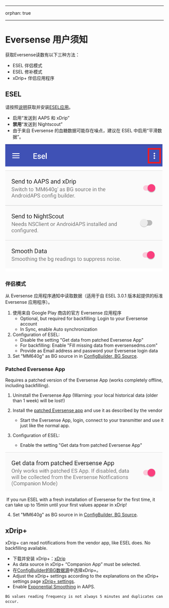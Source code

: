 - - -
orphan: true
- - -

# Eversense 用户须知

获取Eversense读数有以下三种方法：

- ESEL 伴侣模式
- ESEL 修补模式
- xDrip+ 伴侣应用程序

## ESEL

请按照[说明](https://github.com/BernhardRo/Esel?tab=readme-ov-file#esel)获取并安装[ESEL应用](https://github.com/BernhardRo/Esel/tree/master/apk)。

- 启用“发送到 AAPS 和 xDrip”
- **禁用**“发送到 Nightscout”
- 由于来自 Eversense 的血糖数据可能存在噪点，建议在 ESEL 中启用“平滑数据”。

![ESEL Broadcast](../images/ESEL.png)

### 伴侣模式

从 Eversense 应用程序通知中读取数据（适用于自 ESEL 3.0.1 版本起提供的标准 Eversense 应用程序）。

1. 使用来自 Google Play 商店的官方 Eversense 应用程序
   - Optional, but required for backfilling: Login to your Eversense account
   - In Sync, enable Auto synchronization
2. Configuration of ESEL:
   - Disable the setting "Get data from patched Eversense App"
   - For backfilling: Enable "Fill missing data from eversensedms.com"
   - Provide as Email address and password your Eversense login data
3. Set "MM640g" as BG source in in [ConfigBuilder, BG Source](#Config-Builder-bg-source).

### Patched Eversense App

 Requires a patched version of the Eversense App (works completely offline, including backfilling).

1. Uninstall the Eversense App (Warning: your local historical data (older than 1 week) will be lost!)

2. Install the [patched Eversense app](https://cr4ck3d3v3r53n53.club) and use it as described by the vendor

   - Start the Eversense App, login, connect to your transmitter and use it just like the normal app.

3. Configuration of ESEL:

   - Enable the setting "Get data from patched Eversense App"



![ESEL Broadcast](../images/ESELpatch.png)

​       If you run ESEL with a fresh installation of Eversense for the first time, it can take up to 15min until your first values appear in xDrip!

4. Set "MM640g" as BG source in in [ConfigBuilder, BG Source](#Config-Builder-bg-source).

## xDrip+

xDrip+ can read notifications from the vendor app, like ESEL does. No backfilling available.

- 下载并安装 xDrip+：[xDrip](https://github.com/NightscoutFoundation/xDrip)
- As data source in xDrip+ “Companion App” must be selected.
- 在[ConfigBuilder的BG数据源](#Config-Builder-bg-source)中选择xDrip+。
- Adjust the xDrip+ settings according to the explanations on the xDrip+ settings page [xDrip+ settings](../CompatibleCgms/xDrip.md).
- Enable [Exponential Smoothing](../CompatibleCgms/SmoothingBloodGlucoseData.md) in AAPS.

```{warning}
BG values reading frequency is not always 5 minutes and duplicates can occur.
```